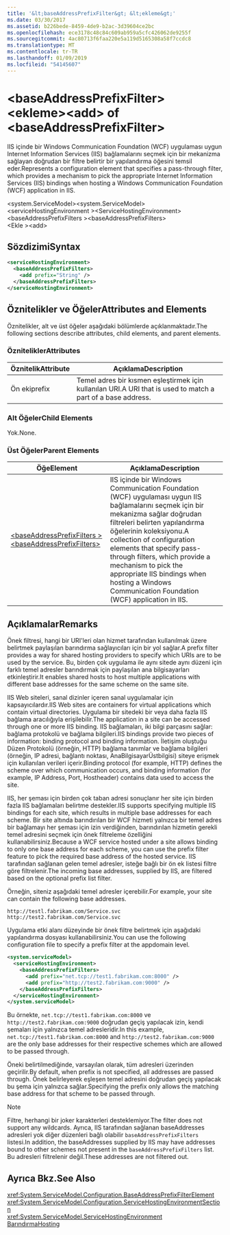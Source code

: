 ```yaml
---
title: '&lt;baseAddressPrefixFilter&gt; &lt;ekleme&gt;'
ms.date: 03/30/2017
ms.assetid: b226bede-8459-4de9-b2ac-3d39604ce2bc
ms.openlocfilehash: ece3178c48c84c609ab959a5cfc426062de9255f
ms.sourcegitcommit: 4ac80713f6faa220e5a119d5165308a58f7ccdc8
ms.translationtype: MT
ms.contentlocale: tr-TR
ms.lasthandoff: 01/09/2019
ms.locfileid: "54145607"
---
```

# <a name="ltaddgt-of-ltbaseaddressprefixfiltergt"></a><span data-ttu-id="105ea-102">&lt;baseAddressPrefixFilter&gt; &lt;ekleme&gt;</span><span class="sxs-lookup"><span data-stu-id="105ea-102">&lt;add&gt; of &lt;baseAddressPrefixFilter&gt;</span></span>
<span data-ttu-id="105ea-103">IIS içinde bir Windows Communication Foundation (WCF) uygulaması uygun Internet Information Services (IIS) bağlamalarını seçmek için bir mekanizma sağlayan doğrudan bir filtre belirtir bir yapılandırma öğesini temsil eder.</span><span class="sxs-lookup"><span data-stu-id="105ea-103">Represents a configuration element that specifies a pass-through filter, which provides a mechanism to pick the appropriate Internet Information Services (IIS) bindings when hosting a Windows Communication Foundation (WCF) application in IIS.</span></span>  
  
 <span data-ttu-id="105ea-104">\<system.ServiceModel></span><span class="sxs-lookup"><span data-stu-id="105ea-104">\<system.ServiceModel></span></span>  
<span data-ttu-id="105ea-105">\<serviceHostingEnvironment ></span><span class="sxs-lookup"><span data-stu-id="105ea-105">\<ServiceHostingEnvironment></span></span>  
<span data-ttu-id="105ea-106">\<baseAddressPrefixFilters ></span><span class="sxs-lookup"><span data-stu-id="105ea-106">\<baseAddressPrefixFilters></span></span>  
<span data-ttu-id="105ea-107">\<Ekle ></span><span class="sxs-lookup"><span data-stu-id="105ea-107">\<add></span></span>  
  
## <a name="syntax"></a><span data-ttu-id="105ea-108">Sözdizimi</span><span class="sxs-lookup"><span data-stu-id="105ea-108">Syntax</span></span>  
  
```xml  
<serviceHostingEnvironment>
  <baseAddressPrefixFilters>
    <add prefix="String" />
  </baseAddressPrefixFilters>
</serviceHostingEnvironment>
```  
  
## <a name="attributes-and-elements"></a><span data-ttu-id="105ea-109">Öznitelikler ve Öğeler</span><span class="sxs-lookup"><span data-stu-id="105ea-109">Attributes and Elements</span></span>  
 <span data-ttu-id="105ea-110">Öznitelikler, alt ve üst öğeler aşağıdaki bölümlerde açıklanmaktadır.</span><span class="sxs-lookup"><span data-stu-id="105ea-110">The following sections describe attributes, child elements, and parent elements.</span></span>  
  
### <a name="attributes"></a><span data-ttu-id="105ea-111">Öznitelikler</span><span class="sxs-lookup"><span data-stu-id="105ea-111">Attributes</span></span>  
  
|<span data-ttu-id="105ea-112">Öznitelik</span><span class="sxs-lookup"><span data-stu-id="105ea-112">Attribute</span></span>|<span data-ttu-id="105ea-113">Açıklama</span><span class="sxs-lookup"><span data-stu-id="105ea-113">Description</span></span>|  
|---------------|-----------------|  
|<span data-ttu-id="105ea-114">Ön eki</span><span class="sxs-lookup"><span data-stu-id="105ea-114">prefix</span></span>|<span data-ttu-id="105ea-115">Temel adres bir kısmen eşleştirmek için kullanılan URI.</span><span class="sxs-lookup"><span data-stu-id="105ea-115">A URI that is used to match a part of a base address.</span></span>|  
  
### <a name="child-elements"></a><span data-ttu-id="105ea-116">Alt Öğeler</span><span class="sxs-lookup"><span data-stu-id="105ea-116">Child Elements</span></span>  
 <span data-ttu-id="105ea-117">Yok.</span><span class="sxs-lookup"><span data-stu-id="105ea-117">None.</span></span>  
  
### <a name="parent-elements"></a><span data-ttu-id="105ea-118">Üst Öğeler</span><span class="sxs-lookup"><span data-stu-id="105ea-118">Parent Elements</span></span>  
  
|<span data-ttu-id="105ea-119">Öğe</span><span class="sxs-lookup"><span data-stu-id="105ea-119">Element</span></span>|<span data-ttu-id="105ea-120">Açıklama</span><span class="sxs-lookup"><span data-stu-id="105ea-120">Description</span></span>|  
|-------------|-----------------|  
|[<span data-ttu-id="105ea-121">\<baseAddressPrefixFilters ></span><span class="sxs-lookup"><span data-stu-id="105ea-121">\<baseAddressPrefixFilters></span></span>](../../../../../docs/framework/configure-apps/file-schema/wcf/baseaddressprefixfilters.md)|<span data-ttu-id="105ea-122">IIS içinde bir Windows Communication Foundation (WCF) uygulaması uygun IIS bağlamalarını seçmek için bir mekanizma sağlar doğrudan filtreleri belirten yapılandırma öğelerinin koleksiyonu.</span><span class="sxs-lookup"><span data-stu-id="105ea-122">A collection of configuration elements that specify pass-through filters, which provide a mechanism to pick the appropriate IIS bindings when hosting a Windows Communication Foundation (WCF) application in IIS.</span></span>|  
  
## <a name="remarks"></a><span data-ttu-id="105ea-123">Açıklamalar</span><span class="sxs-lookup"><span data-stu-id="105ea-123">Remarks</span></span>  
 <span data-ttu-id="105ea-124">Önek filtresi, hangi bir URI'leri olan hizmet tarafından kullanılmak üzere belirtmek paylaşılan barındırma sağlayıcıları için bir yol sağlar.</span><span class="sxs-lookup"><span data-stu-id="105ea-124">A prefix filter provides a way for shared hosting providers to specify which URIs are to be used by the service.</span></span> <span data-ttu-id="105ea-125">Bu, birden çok uygulama ile aynı sitede aynı düzeni için farklı temel adresler barındırmak için paylaşılan ana bilgisayarları etkinleştirir.</span><span class="sxs-lookup"><span data-stu-id="105ea-125">It enables shared hosts to host multiple applications with different base addresses for the same scheme on the same site.</span></span>  
  
 <span data-ttu-id="105ea-126">IIS Web siteleri, sanal dizinler içeren sanal uygulamalar için kapsayıcılardır.</span><span class="sxs-lookup"><span data-stu-id="105ea-126">IIS Web sites are containers for virtual applications which contain virtual directories.</span></span> <span data-ttu-id="105ea-127">Uygulama bir sitedeki bir veya daha fazla IIS bağlama aracılığıyla erişilebilir.</span><span class="sxs-lookup"><span data-stu-id="105ea-127">The application in a site can be accessed through one or more IIS binding.</span></span> <span data-ttu-id="105ea-128">IIS bağlamaları, iki bilgi parçasını sağlar: bağlama protokolü ve bağlama bilgileri.</span><span class="sxs-lookup"><span data-stu-id="105ea-128">IIS bindings provide two pieces of information: binding protocol and binding information.</span></span> <span data-ttu-id="105ea-129">İletişim oluştuğu Düzen Protokolü (örneğin, HTTP) bağlama tanımlar ve bağlama bilgileri (örneğin, IP adresi, bağlantı noktası, AnaBilgisayarÜstbilgisi) siteye erişmek için kullanılan verileri içerir.</span><span class="sxs-lookup"><span data-stu-id="105ea-129">Binding protocol (for example, HTTP) defines the scheme over which communication occurs, and binding information (for example, IP Address, Port, Hostheader) contains data used to access the site.</span></span>  
  
 <span data-ttu-id="105ea-130">IIS, her şeması için birden çok taban adresi sonuçlanır her site için birden fazla IIS bağlamaları belirtme destekler.</span><span class="sxs-lookup"><span data-stu-id="105ea-130">IIS supports specifying multiple IIS bindings for each site, which results in multiple base addresses for each scheme.</span></span> <span data-ttu-id="105ea-131">Bir site altında barındırılan bir WCF hizmeti yalnızca bir temel adres bir bağlamayı her şeması için izin verdiğinden, barındırılan hizmetin gerekli temel adresini seçmek için önek filtreleme özelliğini kullanabilirsiniz.</span><span class="sxs-lookup"><span data-stu-id="105ea-131">Because a WCF service hosted under a site allows binding to only one base address for each scheme, you can use the prefix filter feature to pick the required base address of the hosted service.</span></span> <span data-ttu-id="105ea-132">IIS tarafından sağlanan gelen temel adresler, isteğe bağlı bir ön ek listesi filtre göre filtrelenir.</span><span class="sxs-lookup"><span data-stu-id="105ea-132">The incoming base addresses, supplied by IIS, are filtered based on the optional prefix list filter.</span></span>  
  
 <span data-ttu-id="105ea-133">Örneğin, siteniz aşağıdaki temel adresler içerebilir.</span><span class="sxs-lookup"><span data-stu-id="105ea-133">For example, your site can contain the following base addresses.</span></span>  
  
```  
http://testl.fabrikam.com/Service.svc  
http://test2.fabrikam.com/Service.svc  
```  
  
 <span data-ttu-id="105ea-134">Uygulama etki alanı düzeyinde bir önek filtre belirtmek için aşağıdaki yapılandırma dosyası kullanabilirsiniz.</span><span class="sxs-lookup"><span data-stu-id="105ea-134">You can use the following configuration file to specify a prefix filter at the appdomain level.</span></span>  
  
```xml  
<system.serviceModel>
  <serviceHostingEnvironment>
    <baseAddressPrefixFilters>
      <add prefix="net.tcp://test1.fabrikam.com:8000" />
      <add prefix="http://test2.fabrikam.com:9000" />
    </baseAddressPrefixFilters>
  </serviceHostingEnvironment>
</system.serviceModel>
```  
  
 <span data-ttu-id="105ea-135">Bu örnekte, `net.tcp://test1.fabrikam.com:8000` ve `http://test2.fabrikam.com:9000` doğrudan geçiş yapılacak izin, kendi şemaları için yalnızca temel adresleridir.</span><span class="sxs-lookup"><span data-stu-id="105ea-135">In this example, `net.tcp://test1.fabrikam.com:8000` and `http://test2.fabrikam.com:9000` are the only base addresses for their respective schemes which are allowed to be passed through.</span></span>  
  
 <span data-ttu-id="105ea-136">Öneki belirtilmediğinde, varsayılan olarak, tüm adresleri üzerinden geçirilir.</span><span class="sxs-lookup"><span data-stu-id="105ea-136">By default, when prefix is not specified, all addresses are passed through.</span></span> <span data-ttu-id="105ea-137">Önek belirleyerek eşleşen temel adresini doğrudan geçiş yapılacak bu şema için yalnızca sağlar.</span><span class="sxs-lookup"><span data-stu-id="105ea-137">Specifying the prefix only allows the matching base address for that scheme to be passed through.</span></span>  
  
> [!NOTE]
>  <span data-ttu-id="105ea-138">Filtre, herhangi bir joker karakterleri desteklemiyor.</span><span class="sxs-lookup"><span data-stu-id="105ea-138">The filter does not support any wildcards.</span></span> <span data-ttu-id="105ea-139">Ayrıca, IIS tarafından sağlanan baseAddresses adresleri yok diğer düzenleri bağlı olabilir `baseAddressPrefixFilters` listesi.</span><span class="sxs-lookup"><span data-stu-id="105ea-139">In addition, the baseAddresses supplied by IIS may have addresses bound to other schemes not present in the `baseAddressPrefixFilters` list.</span></span> <span data-ttu-id="105ea-140">Bu adresleri filtrelenir değil.</span><span class="sxs-lookup"><span data-stu-id="105ea-140">These addresses are not filtered out.</span></span>  
  
## <a name="see-also"></a><span data-ttu-id="105ea-141">Ayrıca Bkz.</span><span class="sxs-lookup"><span data-stu-id="105ea-141">See Also</span></span>  
 <xref:System.ServiceModel.Configuration.BaseAddressPrefixFilterElement>  
 <xref:System.ServiceModel.Configuration.ServiceHostingEnvironmentSection>  
 <xref:System.ServiceModel.ServiceHostingEnvironment>  
 [<span data-ttu-id="105ea-142">Barındırma</span><span class="sxs-lookup"><span data-stu-id="105ea-142">Hosting</span></span>](../../../../../docs/framework/wcf/feature-details/hosting.md)
